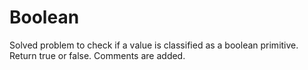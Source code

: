 # Boolean
Solved problem to check if a value is classified as a boolean primitive. Return true or false. Comments are added.
